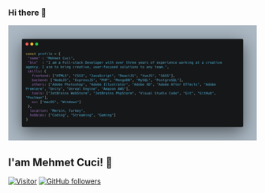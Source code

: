 ### Hi there 👋

<!--
**mehmetcuci/mehmetcuci** is a ✨ _special_ ✨ repository because its `README.md` (this file) appears on your GitHub profile.

Here are some ideas to get you started:

- 🔭 I’m currently working on ...
- 🌱 I’m currently learning ...
- 👯 I’m looking to collaborate on ...
- 🤔 I’m looking for help with ...
- 💬 Ask me about ...
- 📫 How to reach me: ...
- 😄 Pronouns: ...
- ⚡ Fun fact: ...
-->

![Mehmet Cuci | Profile Banner](banner.png)

<h2>I'am Mehmet Cuci! 👋</h2>

[![Visitor](https://visitor-badge.laobi.icu/badge?page_id=mehmetcuci.mehmetcuci)](https://github.com/mehmetcuci) [![GitHub followers](https://img.shields.io/github/followers/mehmetcuci.svg?style=social&label=Follow)](https://github.com/mehmetcuci?tab=followers)

<br />
<br />

<!-- i will edit this area later !-->
